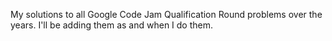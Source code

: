 My solutions to all Google Code Jam Qualification Round problems over the years.
I'll be adding them as and when I do them.
